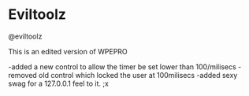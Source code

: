 # Eviltoolz
@eviltoolz

  This is an edited version of WPEPRO
  
  -added a new control to allow the timer be set lower than 100/milisecs
  -removed old control which locked the user at 100milisecs
  -added sexy swag for a 127.0.0.1 feel to it. ;x
